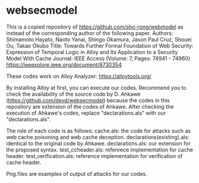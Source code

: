 # websecmodel
This is a copied repository of https://github.com/sho-rong/webmodel as instead of the corresponding author of the following paper.
Authors: Shimamoto Hayato, Naoto Yanai, Shingo Okamura, Jason Paul Cruz, Shouei Ou, Takao Okubo
Title: Towards Further Formal Foundation of Web Security: Expression of Temporal Logic in Alloy and Its Application to a Security Model With Cache
Journal: IEEE Access (Volume: 7, Pages: 74941 - 74960)
https://ieeexplore.ieee.org/document/8730354

These codes work on Alloy Analyzer: 
https://alloytools.org/

By installing Alloy at first, you can execute our codes. 
Recommend you to check the availability of the source code by D. Ahkawe (https://github.com/devd/websecmodel) because the codes in this repository are extension of the codes of Ahkawe. 
After checking the execution of Ahkawe's codes, replace "declarations.als" with our "declarations.als". 

The role of each code is as follows: 
cache.als: the code for attacks such as web cache poisoning and web cache deception. 
declarations(existing).als: identical to the original code by Ahkawe. 
declarations.als: our extension for the proposed syntax. 
test_ccheader.als: refenrece implementation for cache header.
test_verification.als: reference implementation for verification of cache header.

Png.files are examples of output of attacks for our codes. 
